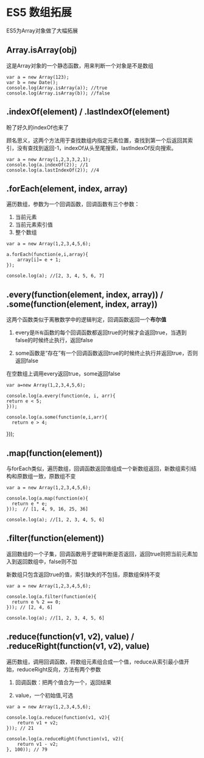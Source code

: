 # ES5 数组拓展

ES5为Array对象做了大幅拓展

## Array.isArray(obj)

这是Array对象的一个静态函数，用来判断一个对象是不是数组

```
var a = new Array(123);
var b = new Date();
console.log(Array.isArray(a)); //true
console.log(Array.isArray(b)); //false

```

## .indexOf(element) / .lastIndexOf(element)

盼了好久的indexOf也来了

顾名思义，这两个方法用于查找数组内指定元素位置，查找到第一个后返回其索引，没有查找到返回-1，indexOf从头至尾搜索，lastIndexOf反向搜索。

```
var a = new Array(1,2,3,3,2,1);
console.log(a.indexOf(2)); //1
console.log(a.lastIndexOf(2)); //4

```

## .forEach(element, index, array)

遍历数组，参数为一个回调函数，回调函数有三个参数：

1.  当前元素
2.  当前元素索引值
3.  整个数组

```
var a = new Array(1,2,3,4,5,6);

a.forEach(function(e,i,array){
    array[i]= e + 1;
});

console.log(a); //[2, 3, 4, 5, 6, 7]

```

## .every(function(element, index, array)) / .some(function(element, index, array))

这两个函数类似于离散数学中的逻辑判定，回调函数返回一个**布尔值**

1.  every是`所有`函数的每个回调函数都返回true的时候才会返回true，当遇到false的时候终止执行，返回false

2.  some函数是“存在”有一个回调函数返回true的时候终止执行并返回true，否则返回false

在空数组上调用every返回true，some返回false

```
var a=new Array(1,2,3,4,5,6);

console.log(a.every(function(e, i, arr){
return e < 5;
}));

console.log(a.some(function(e,i,arr){
  return e > 4;

```

}));

## .map(function(element))

与forEach类似，遍历数组，回调函数返回值组成一个新数组返回，新数组索引结构和原数组一致，原数组不变

```
var a = new Array(1,2,3,4,5,6);

console.log(a.map(function(e){
  return e * e;
}));  // [1, 4, 9, 16, 25, 36]

console.log(a); //[1, 2, 3, 4, 5, 6]

```

## .filter(function(element))

返回数组的一个子集，回调函数用于逻辑判断是否返回，返回true则把当前元素加入到返回数组中，false则不加

新数组只包含返回true的值，索引缺失的不包括，原数组保持不变

```
var a = new Array(1,2,3,4,5,6);

console.log(a.filter(function(e){
  return e % 2 == 0;
})); // [2, 4, 6]

console.log(a); //[1, 2, 3, 4, 5, 6]

```

## .reduce(function(v1, v2), value) / .reduceRight(function(v1, v2), value)

遍历数组，调用回调函数，将数组元素组合成一个值，reduce从索引最小值开始，reduceRight反向，方法有两个参数

1.  回调函数：把两个值合为一个，返回结果

2.  value，一个初始值,可选

```
var a = new Array(1,2,3,4,5,6);

console.log(a.reduce(function(v1, v2){
    return v1 + v2;
})); // 21

console.log(a.reduceRight(function(v1, v2){
    return v1 - v2;
}, 100)); // 79

```